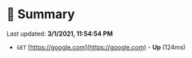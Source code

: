 # 📖 Summary
Last updated: **3/1/2021, 11:54:54 PM**

- `GET` [https://google.com](https://google.com) - **Up** (124ms)
